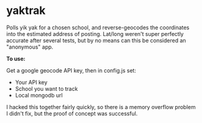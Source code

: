 yaktrak
=======

Polls yik yak for a chosen school, and reverse-geocodes the coordinates into the estimated address of posting. Lat/long weren't super perfectly accurate after several tests, but by no means can this be considered an "anonymous" app.

**To use:**

Get a google geocode API key, then in config.js set:

* Your API key
* School you want to track
* Local mongodb url

I hacked this together fairly quickly, so there is a memory overflow problem I didn't fix, but the proof of concept was successful.
